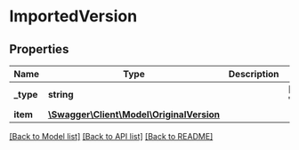 # ImportedVersion

## Properties
Name | Type | Description | Notes
------------ | ------------- | ------------- | -------------
**_type** | **string** |  | [optional] [default to 'IMPORTED_VERSION']
**item** | [**\Swagger\Client\Model\OriginalVersion**](OriginalVersion.md) |  | 

[[Back to Model list]](../../README.md#documentation-for-models) [[Back to API list]](../../README.md#documentation-for-api-endpoints) [[Back to README]](../../README.md)


